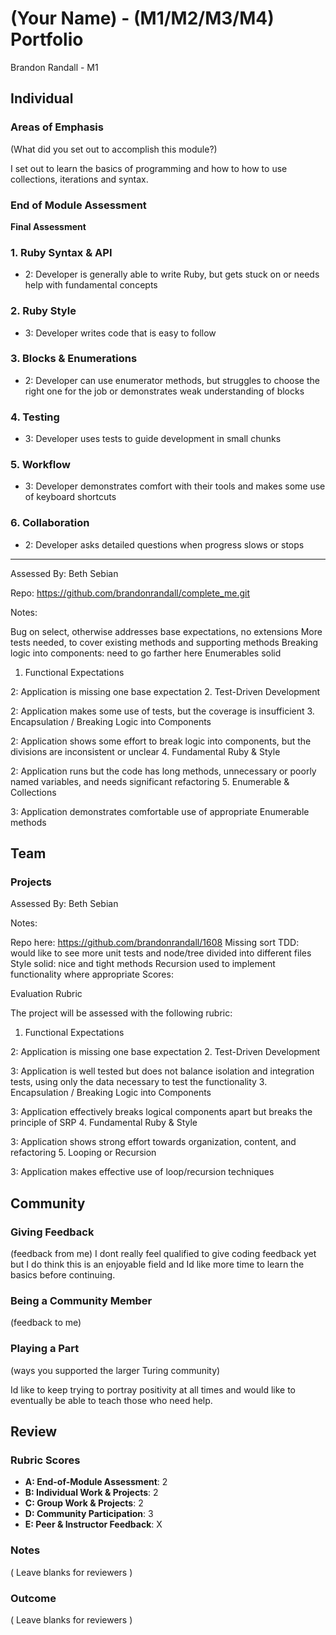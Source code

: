 # (Your Name) - (M1/M2/M3/M4) Portfolio
Brandon Randall - M1

## Individual

### Areas of Emphasis

(What did you set out to accomplish this module?)

I set out to learn the basics of programming and how to how to use collections, iterations and syntax.

### End of Module Assessment

****Final Assessment****
### 1. Ruby Syntax & API
* 2: Developer is generally able to write Ruby, but gets stuck on or needs help with fundamental concepts

### 2. Ruby Style
* 3: Developer writes code that is easy to follow

### 3. Blocks & Enumerations
* 2: Developer can use enumerator methods, but struggles to choose the right one for the job or demonstrates weak understanding of blocks

### 4. Testing
* 3: Developer uses tests to guide development in small chunks

### 5. Workflow
* 3: Developer demonstrates comfort with their tools and makes some use of keyboard shortcuts

### 6. Collaboration
* 2: Developer asks detailed questions when progress slows or stops
**************

Assessed By: Beth Sebian

Repo: https://github.com/brandonrandall/complete_me.git

Notes:

Bug on select, otherwise addresses base expectations, no extensions
More tests needed, to cover existing methods and supporting methods
Breaking logic into components: need to go farther here
Enumerables solid
1. Functional Expectations

2: Application is missing one base expectation
2. Test-Driven Development

2: Application makes some use of tests, but the coverage is insufficient
3. Encapsulation / Breaking Logic into Components

2: Application shows some effort to break logic into components, but the divisions are inconsistent or unclear
4. Fundamental Ruby & Style

2: Application runs but the code has long methods, unnecessary or poorly named variables, and needs significant refactoring
5. Enumerable & Collections

3: Application demonstrates comfortable use of appropriate Enumerable methods

## Team

### Projects

Assessed By: Beth Sebian

Notes:

Repo here: https://github.com/brandonrandall/1608
Missing sort
TDD: would like to see more unit tests and node/tree divided into different files
Style solid: nice and tight methods
Recursion used to implement functionality where appropriate
Scores:

Evaluation Rubric

The project will be assessed with the following rubric:

1. Functional Expectations

2: Application is missing one base expectation
2. Test-Driven Development

3: Application is well tested but does not balance isolation and integration tests, using only the data necessary to test the functionality
3. Encapsulation / Breaking Logic into Components

3: Application effectively breaks logical components apart but breaks the principle of SRP
4. Fundamental Ruby & Style

3: Application shows strong effort towards organization, content, and refactoring
5. Looping or Recursion

3: Application makes effective use of loop/recursion techniques

## Community

### Giving Feedback
(feedback from me)
  I dont really feel qualified to give coding feedback yet but I do think this is an enjoyable field and Id
  like more time to learn the basics before continuing.

### Being a Community Member

(feedback to me)


### Playing a Part

(ways you supported the larger Turing community)

Id like to keep trying to portray positivity at all times and would like to eventually be able to teach those who need help.

## Review

### Rubric Scores

* **A: End-of-Module Assessment**: 2
* **B: Individual Work & Projects**: 2
* **C: Group Work & Projects**: 2
* **D: Community Participation**: 3
* **E: Peer & Instructor Feedback**: X

### Notes

( Leave blanks for reviewers )

### Outcome

( Leave blanks for reviewers )
